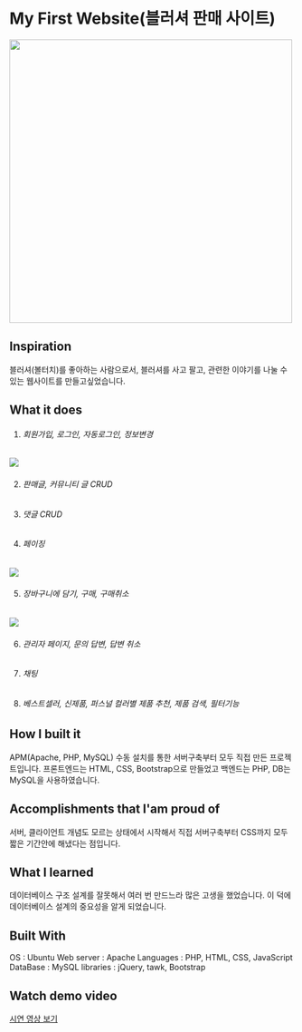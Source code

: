 # My First Website(블러셔 판매 사이트)

<img width="500"  src="https://user-images.githubusercontent.com/47317129/103041562-13999d00-45ba-11eb-8e7a-72984653cd42.PNG" >

## Inspiration

블러셔(볼터치)를 좋아하는 사람으로서, 블러셔를 사고 팔고, 관련한 이야기를 나눌 수 있는 웹사이트를 만들고싶었습니다.

## What it does

1. ###### 회원가입, 로그인, 자동로그인, 정보변경

<img   src="https://user-images.githubusercontent.com/47317129/103042676-c8818900-45bd-11eb-8aeb-7a234f45aa58.PNG" >

2. ###### 판매글, 커뮤니티 글 CRUD
3. ###### 댓글 CRUD
4. ###### 페이징

<img   src="https://user-images.githubusercontent.com/47317129/103042707-e5b65780-45bd-11eb-9433-ad587c3a3879.PNG" >

5. ###### 장바구니에 담기, 구매, 구매취소

<img   src="https://user-images.githubusercontent.com/47317129/103042744-f797fa80-45bd-11eb-8e53-2ca4aa8f5b85.PNG" >

6. ###### 관리자 페이지, 문의 답변, 답변 취소
7. ###### 채팅
8. ###### 베스트셀러, 신제품, 퍼스널 컬러별 제품 추천, 제품 검색, 필터기능

## How I built it

APM(Apache, PHP, MySQL) 수동 설치를 통한 서버구축부터 모두 직접 만든 프로젝트입니다.
프론트엔드는 HTML, CSS, Bootstrap으로 만들었고 백엔드는 PHP, DB는 MySQL을 사용하였습니다.

## Accomplishments that I'am proud of

서버, 클라이언트 개념도 모르는 상태에서 시작해서 직접 서버구축부터 CSS까지 모두 짧은 기간안에 해냈다는 점입니다.

## What I learned

데이터베이스 구조 설계를 잘못해서 여러 번 만드느라 많은 고생을 했었습니다. 이 덕에 데이터베이스 설계의 중요성을 알게 되었습니다.

<!-- ## What's next for -->

## Built With

OS : Ubuntu
Web server : Apache
Languages : PHP, HTML, CSS, JavaScript
DataBase : MySQL
libraries : jQuery, tawk, Bootstrap

## Watch demo video

<a href="https://www.youtube.com/watch?v=bUPJoiqrLJ8" target="_blank">시연 영상 보기</a>
